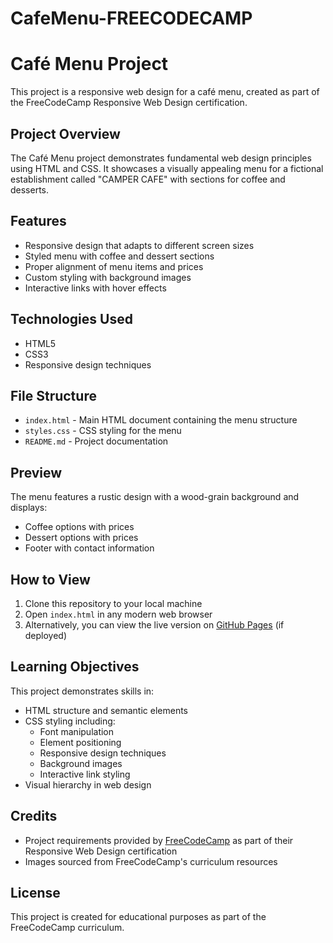 # CafeMenu-FREECODECAMP
# Café Menu Project

This project is a responsive web design for a café menu, created as part of the FreeCodeCamp Responsive Web Design certification.

## Project Overview

The Café Menu project demonstrates fundamental web design principles using HTML and CSS. It showcases a visually appealing menu for a fictional establishment called "CAMPER CAFE" with sections for coffee and desserts.

## Features

- Responsive design that adapts to different screen sizes
- Styled menu with coffee and dessert sections
- Proper alignment of menu items and prices
- Custom styling with background images
- Interactive links with hover effects

## Technologies Used

- HTML5
- CSS3
- Responsive design techniques

## File Structure

- `index.html` - Main HTML document containing the menu structure
- `styles.css` - CSS styling for the menu
- `README.md` - Project documentation

## Preview

The menu features a rustic design with a wood-grain background and displays:
- Coffee options with prices
- Dessert options with prices
- Footer with contact information

## How to View

1. Clone this repository to your local machine
2. Open `index.html` in any modern web browser
3. Alternatively, you can view the live version on [GitHub Pages](#) (if deployed)

## Learning Objectives

This project demonstrates skills in:
- HTML structure and semantic elements
- CSS styling including:
  - Font manipulation
  - Element positioning
  - Responsive design techniques
  - Background images
  - Interactive link styling
- Visual hierarchy in web design

## Credits

- Project requirements provided by [FreeCodeCamp](https://www.freecodecamp.org) as part of their Responsive Web Design certification
- Images sourced from FreeCodeCamp's curriculum resources

## License

This project is created for educational purposes as part of the FreeCodeCamp curriculum.
